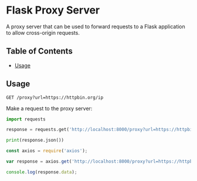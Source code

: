 # Flask Proxy Server

A proxy server that can be used to forward requests to a Flask application to allow cross-origin requests.

## Table of Contents

<!-- - [Installation](#installation) -->
- [Usage](#usage)
<!-- - [Support](#support) -->
<!-- - [Contributing](#contributing) -->

<!-- ## Installation

Download to your project directory, add `README.md`, and commit:

```sh
curl -LO http://git.io/Xy0Chg
git add README.md
git commit -m "Use README Boilerplate"
``` -->

## Usage

`GET /proxy?url=https://httpbin.org/ip`

Make a request to the proxy server:

```python
import requests

response = requests.get('http://localhost:8000/proxy?url=https://httpbin.org/ip')

print(response.json())
```

```js
const axios = require('axios');

var response = axios.get('http://localhost:8000/proxy?url=https://httpbin.org/ip');

console.log(response.data);
```

<!-- - Name
- Description
- Installation instructions
- Usage instructions
- Support instructions
- Contributing instructions
- Licence

Feel free to remove any sections that aren't applicable to your project.

## Support

Please [open an issue](https://github.com/fraction/readme-boilerplate/issues/new) for support.

## Contributing

Please contribute using [Github Flow](https://guides.github.com/introduction/flow/). Create a branch, add commits, and [open a pull request](https://github.com/fraction/readme-boilerplate/compare/). -->
